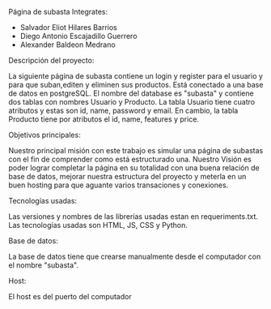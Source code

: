 Página de subasta
Integrates:
- Salvador Eliot Hilares Barrios
- Diego Antonio Escajadillo Guerrero   
- Alexander Baldeon Medrano

Descripción del proyecto:

La siguiente página de subasta contiene un login y register para el usuario y para que suban,editen y eliminen sus productos. Está conectado a una base de datos en postgreSQL. El nombre del database es "subasta" y contiene dos tablas con nombres Usuario y Producto. La tabla Usuario tiene cuatro atributos y estas son id, name, password y email. En cambio, la tabla Producto tiene por atributos el id, name, features y price.

Objetivos principales:

Nuestro principal misión con este trabajo es simular una página de subastas con el fin de comprender como está estructurado una. Nuestro Visión es poder lograr completar la página en su totalidad con una buena relación de base de datos, mejorar nuestra estructura del proyecto y meterla en un buen hosting para que aguante varios transaciones y conexiones.

Tecnologías usadas:

Las versiones y nombres de las librerías usadas estan en requeriments.txt. Las tecnologías usadas son HTML, JS, CSS y Python.

Base de datos:

La base de datos tiene que crearse manualmente desde el computador con el nombre "subasta".

Host:

El host es del puerto del computador
